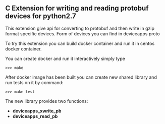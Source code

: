 ## C Extension for writing and reading protobuf devices for python2.7 

This extension give api for converting to protobuf and then write in gzip format specific devices.
Form of devices you can find in deviceapps.proto

To try this extension you can build docker container and run it in centos docker container.

You can create docker and run it interactively simply type
```
>>> make
```

After docker image has been built you can create new shared library and run tests on it by command:
```
>>> make test
```

The new library provides two functions:
* **deviceapps_xwrite_pb**
* **deviceapps_read_pb**
